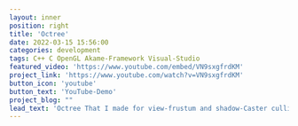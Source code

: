 ```yaml
---
layout: inner
position: right
title: 'Octree'
date: 2022-03-15 15:56:00
categories: development
tags: C++ C OpenGL Akame-Framework Visual-Studio
featured_video: 'https://www.youtube.com/embed/VN9sxgfrdKM'
project_link: 'https://www.youtube.com/watch?v=VN9sxgfrdKM'
button_icon: 'youtube'
button_text: 'YouTube-Demo'
project_blog: ""
lead_text: 'Octree That I made for view-frustum and shadow-Caster culling in my engine.'
---
```

